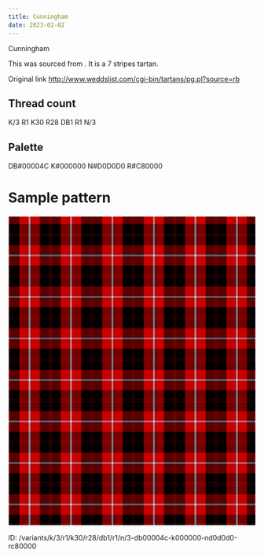 ```yaml
---
title: Cunningham
date: 2023-02-02
---
```

Cunningham

This was sourced from <no value>.  It is a 7 stripes tartan.

Original link http://www.weddslist.com/cgi-bin/tartans/pg.pl?source=rb

## Thread count
K/3 R1 K30 R28 DB1 R1 N/3

## Palette
DB#00004C K#000000 N#D0D0D0 R#C80000

# Sample pattern

![Tartan detail](tartan.png "K/3 R1 K30 R28 DB1 R1 N/3 tartan")

ID: /variants/k/3/r1/k30/r28/db1/r1/n/3-db00004c-k000000-nd0d0d0-rc80000
